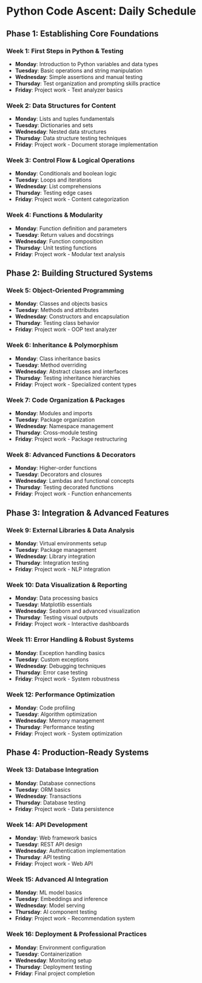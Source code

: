 # Python Code Ascent: Daily Schedule

## Phase 1: Establishing Core Foundations

### Week 1: First Steps in Python & Testing
- **Monday**: Introduction to Python variables and data types
- **Tuesday**: Basic operations and string manipulation
- **Wednesday**: Simple assertions and manual testing
- **Thursday**: Test organization and prompting skills practice  
- **Friday**: Project work - Text analyzer basics

### Week 2: Data Structures for Content
- **Monday**: Lists and tuples fundamentals
- **Tuesday**: Dictionaries and sets
- **Wednesday**: Nested data structures
- **Thursday**: Data structure testing techniques
- **Friday**: Project work - Document storage implementation

### Week 3: Control Flow & Logical Operations
- **Monday**: Conditionals and boolean logic
- **Tuesday**: Loops and iterations
- **Wednesday**: List comprehensions
- **Thursday**: Testing edge cases
- **Friday**: Project work - Content categorization

### Week 4: Functions & Modularity  
- **Monday**: Function definition and parameters
- **Tuesday**: Return values and docstrings
- **Wednesday**: Function composition
- **Thursday**: Unit testing functions
- **Friday**: Project work - Modular text analysis

## Phase 2: Building Structured Systems

### Week 5: Object-Oriented Programming
- **Monday**: Classes and objects basics
- **Tuesday**: Methods and attributes
- **Wednesday**: Constructors and encapsulation
- **Thursday**: Testing class behavior
- **Friday**: Project work - OOP text analyzer

### Week 6: Inheritance & Polymorphism
- **Monday**: Class inheritance basics
- **Tuesday**: Method overriding
- **Wednesday**: Abstract classes and interfaces
- **Thursday**: Testing inheritance hierarchies
- **Friday**: Project work - Specialized content types

### Week 7: Code Organization & Packages
- **Monday**: Modules and imports
- **Tuesday**: Package organization
- **Wednesday**: Namespace management
- **Thursday**: Cross-module testing
- **Friday**: Project work - Package restructuring

### Week 8: Advanced Functions & Decorators
- **Monday**: Higher-order functions
- **Tuesday**: Decorators and closures
- **Wednesday**: Lambdas and functional concepts
- **Thursday**: Testing decorated functions
- **Friday**: Project work - Function enhancements

## Phase 3: Integration & Advanced Features

### Week 9: External Libraries & Data Analysis
- **Monday**: Virtual environments setup
- **Tuesday**: Package management
- **Wednesday**: Library integration
- **Thursday**: Integration testing
- **Friday**: Project work - NLP integration

### Week 10: Data Visualization & Reporting
- **Monday**: Data processing basics
- **Tuesday**: Matplotlib essentials
- **Wednesday**: Seaborn and advanced visualization
- **Thursday**: Testing visual outputs
- **Friday**: Project work - Interactive dashboards

### Week 11: Error Handling & Robust Systems
- **Monday**: Exception handling basics
- **Tuesday**: Custom exceptions
- **Wednesday**: Debugging techniques
- **Thursday**: Error case testing
- **Friday**: Project work - System robustness

### Week 12: Performance Optimization
- **Monday**: Code profiling
- **Tuesday**: Algorithm optimization
- **Wednesday**: Memory management
- **Thursday**: Performance testing
- **Friday**: Project work - System optimization

## Phase 4: Production-Ready Systems

### Week 13: Database Integration
- **Monday**: Database connections
- **Tuesday**: ORM basics
- **Wednesday**: Transactions
- **Thursday**: Database testing
- **Friday**: Project work - Data persistence

### Week 14: API Development
- **Monday**: Web framework basics
- **Tuesday**: REST API design
- **Wednesday**: Authentication implementation
- **Thursday**: API testing
- **Friday**: Project work - Web API

### Week 15: Advanced AI Integration
- **Monday**: ML model basics
- **Tuesday**: Embeddings and inference
- **Wednesday**: Model serving
- **Thursday**: AI component testing
- **Friday**: Project work - Recommendation system

### Week 16: Deployment & Professional Practices
- **Monday**: Environment configuration
- **Tuesday**: Containerization
- **Wednesday**: Monitoring setup
- **Thursday**: Deployment testing
- **Friday**: Final project completion